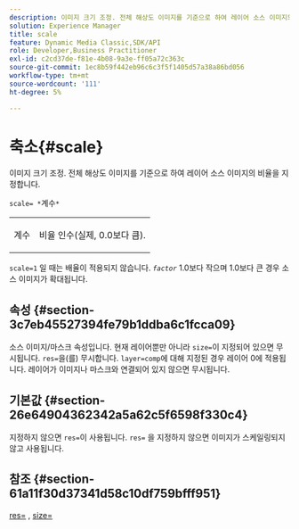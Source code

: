 ```yaml
---
description: 이미지 크기 조정. 전체 해상도 이미지를 기준으로 하여 레이어 소스 이미지의 비율을 지정합니다.
solution: Experience Manager
title: scale
feature: Dynamic Media Classic,SDK/API
role: Developer,Business Practitioner
exl-id: c2cd37de-f81e-4b08-9a3e-ff05a72c363c
source-git-commit: 1ec8b59f442eb96c6c3f5f1405d57a38a86bd056
workflow-type: tm+mt
source-wordcount: '111'
ht-degree: 5%

---
```


# 축소{#scale}

이미지 크기 조정. 전체 해상도 이미지를 기준으로 하여 레이어 소스 이미지의 비율을 지정합니다.

`scale= *`계수`*`

<table id="simpletable_AC596A87494A4213A7D1C76612E8F2FD"> 
 <tr class="strow"> 
  <td class="stentry"> <p><span class="varname"> 계수</span> </p> </td> 
  <td class="stentry"> <p>비율 인수(실제, 0.0보다 큼). </p></td> 
 </tr> 
</table>

`scale=1` 일 때는 배율이 적용되지 않습니다. *`factor`* 1.0보다 작으며 1.0보다 큰 경우 소스 이미지가 확대됩니다.

## 속성 {#section-3c7eb45527394fe79b1ddba6c1fcca09}

소스 이미지/마스크 속성입니다. 현재 레이어뿐만 아니라 `size=`이 지정되어 있으면 무시됩니다. `res=`을(를) 무시합니다. `layer=comp`에 대해 지정된 경우 레이어 0에 적용됩니다. 레이어가 이미지나 마스크와 연결되어 있지 않으면 무시됩니다.

## 기본값 {#section-26e64904362342a5a62c5f6598f330c4}

지정하지 않으면 `res=`이 사용됩니다. `res=` 을 지정하지 않으면 이미지가 스케일링되지 않고 사용됩니다.

## 참조 {#section-61a11f30d37341d58c10df759bfff951}

[res=](../../../../../is-api/http-ref/image-serving-api-ref/c-http-protocol-reference/c-command-reference/r-res.md#reference-3d6fe416801148dea0f786f2b5169e55) ,  [size=](../../../../../is-api/http-ref/image-serving-api-ref/c-http-protocol-reference/c-data-types/r-size.md#reference-04d383f32c7b4003bed9978cb854747b)
